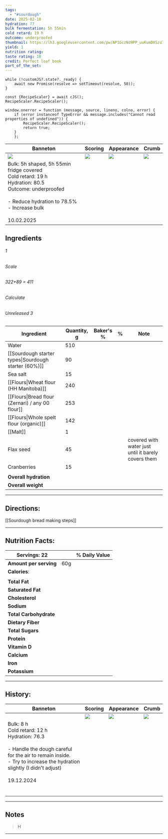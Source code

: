 ```yaml
---
tags:
  - "#sourdough"
date: 2025-02-10
hydration: 77
bulk fermentation: 5h 55min
cold retard: 19 h
outcome: underproofed
thumbnail: https://lh3.googleusercontent.com/pw/AP1GczNd9PP_uuKumDXSzuTO07Km7h1XBZcCAxJlZz1HVemB5ToqNMOBj0bxTelNUWMG23j2r5J_l2J4TlquwrXbLgIfR-CJbUOM-mYuE6qsjljaLq5WyFSrnbltBoWHKUp9sFDtgwJI85sV2ASz3bX1wqwe=w1280-h960-s-no-gm?authuser=0
yield: 1
nutrition rating: 
taste rating: 10
credit: Perfect loaf book
part_of_the_set:
---
```

```dataviewjs
while (!customJS?.state?._ready) { 
	await new Promise(resolve => setTimeout(resolve, 50)); 
} 

const {RecipeScaler} = await cJS();
RecipeScaler.RecipeScaler();

window.onerror = function (message, source, lineno, colno, error) {
	if (error instanceof TypeError && message.includes("Cannot read properties of undefined")) {
		RecipeScaler.RecipeScaler();
		return true;
	}
    };
```

| Banneton                                                                                                                                                                                                                             | Scoring                                                                                                                                                                                                                              | Appearance                                                                                                                                                                                                                           | Crumb                                                                                                                                                                                                                                |
| ------------------------------------------------------------------------------------------------------------------------------------------------------------------------------------------------------------------------------------ | ------------------------------------------------------------------------------------------------------------------------------------------------------------------------------------------------------------------------------------ | ------------------------------------------------------------------------------------------------------------------------------------------------------------------------------------------------------------------------------------ | ------------------------------------------------------------------------------------------------------------------------------------------------------------------------------------------------------------------------------------ |
| ![](https://lh3.googleusercontent.com/pw/AP1GczNScgVjMRxyShUunz8_ZWcVYlm-ytKMlrU69vlyB2aqE7AfJEOEjbdG8iWbDqVzA5SRVD_S-egosiJyI5-OM5sHo-4B2p3tYukKnS6zAoLGy4oAeL-k7H6CWwSEATYHAZYmoEV0HxO7GbGllp227xRq=w1280-h960-s-no-gm?authuser=0) | ![](https://lh3.googleusercontent.com/pw/AP1GczMLXFGXuzcHt3eXfb9LmvLjXOyu7_1VPyh3-gguQH0U2mjawvl96ohOzY3EB8FONsgkcvzIYz7eYYDTiBsYmQVqixLX-MsspAFWICM0iYowCYcj5eBFi6PtC44e_cjvq9y37Fq6awSrrePFq2pJuz87=w816-h1039-s-no-gm?authuser=0) | ![](https://lh3.googleusercontent.com/pw/AP1GczNd9PP_uuKumDXSzuTO07Km7h1XBZcCAxJlZz1HVemB5ToqNMOBj0bxTelNUWMG23j2r5J_l2J4TlquwrXbLgIfR-CJbUOM-mYuE6qsjljaLq5WyFSrnbltBoWHKUp9sFDtgwJI85sV2ASz3bX1wqwe=w1280-h960-s-no-gm?authuser=0) | ![](https://lh3.googleusercontent.com/pw/AP1GczOVnfbVGaE631xzznje-VKNoNCO5_iLLtzjv0LSRiLcndZfygZXydCtT3GGJ57UPOTZ0gjw-4I7B_TpCQhTRUtczL77rFoaenq0QKdvFq-yfJZFY6lSd6LWxQa3hPfMDfVAfpyPYgguL8x-16_6rAXl=w1280-h960-s-no-gm?authuser=0) |
| Bulk: 5h shaped, 5h 55min fridge covered<br>Cold retard: 19 h<br>Hydration: 80.5<br>Outcome: underproofed<br><br>- Reduce hydration to 78.5%<br>- Increase bulk<br><br>10.02.2025                                                    |                                                                                                                                                                                                                                      |                                                                                                                                                                                                                                      |                                                                                                                                                                                                                                      |



## Ingredients

###### 1
###### Scale
###### 322+89 = 411
###### Calculate
###### Unreleased 3

| Ingredient                                           | Quantity, g | Baker's % | %   | Note                                                |
| ---------------------------------------------------- | ----------- | --------- | --- | --------------------------------------------------- |
| Water                                                | 510         |           |     |                                                     |
| [[Sourdough starter types\|Sourdough starter (60%)]] | 90          |           |     |                                                     |
| Sea salt                                             | 15          |           |     |                                                     |
| [[Flours\|Wheat flour (HH Manitoba)]]                | 240         |           |     |                                                     |
| [[Flours\|Bread flour (Zernari) / any 00 flour]]     | 253         |           |     |                                                     |
| [[Flours\|Whole spelt flour (organic)]]              | 142         |           |     |                                                     |
| [[Malt]]                                             | 1           |           |     |                                                     |
| Flax seed                                            | 45          |           |     | covered with water just until it barely covers them |
| Cranberries                                          | 15          |           |     |                                                     |
|                                                      |             |           |     |                                                     |
| **Overall hydration**                                |             |           |     |                                                     |
| **Overall weight**                                   |             |           |     |                                                     |





---
## Directions:

[[Sourdough bread making steps]]


---
## Nutrition Facts:

| **Servings:** 22       |       | % Daily Value |
| ---------------------- | ----- | ------------- |
| **Amount per serving** | 60g   |               |
| **Calories**:          |       |               |
|                        |       |               |
| **Total Fat**          |       |               |
| **Saturated Fat**      |       |               |
| **Cholesterol**        |       |               |
| **Sodium**             |       |               |
| **Total Carbohydrate** |       |               |
| **Dietary Fiber**      |       |               |
| **Total Sugars**       |       |               |
| **Protein**            |       |               |
| **Vitamin D**          |       |               |
| **Calcium**            |       |               |
| **Iron**               |       |               |
| **Potassium**          |       |               |

---
## History:

| Banneton                                                                                                                                                                                          | Scoring                                                                                                                                                                                                                             | Appearance                                                                                                                                                                                                                           | Crumb                                                                                                                                                                                                                                |
| ------------------------------------------------------------------------------------------------------------------------------------------------------------------------------------------------- | ----------------------------------------------------------------------------------------------------------------------------------------------------------------------------------------------------------------------------------- | ------------------------------------------------------------------------------------------------------------------------------------------------------------------------------------------------------------------------------------ | ------------------------------------------------------------------------------------------------------------------------------------------------------------------------------------------------------------------------------------ |
|                                                                                                                                                                                                   | ![](https://lh3.googleusercontent.com/pw/AP1GczOZcFANa9UY6ZyyzSt6H6A--W1Zdt4eYof2iv_cKb82xQpwtZJ9RJsg7qiPWe6uDlypK-ey4m2DfbSP0CkgLpKwbcHfgL73_OXM0Oa0Mo5hP7_jNcos3spFg6pj-R7M1q7STXN9PJxL4PWBPlRHEmrY=w643-h858-s-no-gm?authuser=0) | ![](https://lh3.googleusercontent.com/pw/AP1GczO4RC47zMZK-xORnn4zETr_gxvxm7OnndT7_LVZr3OtNH0fX79FdAOIki2cTJv9PFznjrOHV85r4qbvlRS9wNpgSv6kMtXspTEvKW60uQ0au7LbF3yhIS7eLtieqXvTHYc-HdUz4mcb0ZE_WE-QSZ3a=w1145-h858-s-no-gm?authuser=0) | ![](https://lh3.googleusercontent.com/pw/AP1GczMHVdsiLv9doOTmBe5TSf-BcGvAA-1Kcii3_yHfqgfv4qiKVrQW1awIUk254wcmM4DQgrQ4N_-KPYggP0cgvWY0TCIKSpLmP6w5wII55KHBYwcaFMiw1hzip7al8tdOQ8e0FcUxzmv1_FIQmL1k00Ie=w1145-h858-s-no-gm?authuser=0) |
| Bulk: 8 h<br>Cold retard: 12 h<br>Hydration: 76.3<br><br>- Handle the dough careful for the air to remain inside.<br>- Try to increase the hydration slightly (I didn't adjust)<br><br>19.12.2024 |                                                                                                                                                                                                                                     |                                                                                                                                                                                                                                      |                                                                                                                                                                                                                                      |
|                                                                                                                                                                                                   |                                                                                                                                                                                                                                     |                                                                                                                                                                                                                                      |                                                                                                                                                                                                                                      |
|                                                                                                                                                                                                   |                                                                                                                                                                                                                                     |                                                                                                                                                                                                                                      |                                                                                                                                                                                                                                      |
|                                                                                                                                                                                                   |                                                                                                                                                                                                                                     |                                                                                                                                                                                                                                      |                                                                                                                                                                                                                                      |
|                                                                                                                                                                                                   |                                                                                                                                                                                                                                     |                                                                                                                                                                                                                                      |                                                                                                                                                                                                                                      |
|                                                                                                                                                                                                   |                                                                                                                                                                                                                                     |                                                                                                                                                                                                                                      |                                                                                                                                                                                                                                      |
|                                                                                                                                                                                                   |                                                                                                                                                                                                                                     |                                                                                                                                                                                                                                      |                                                                                                                                                                                                                                      |

---
## Notes

> H

---



